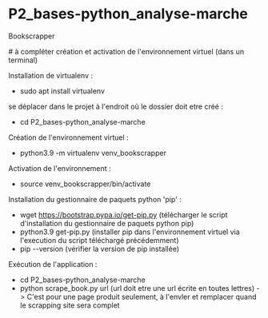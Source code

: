 # P2_bases-python_analyse-marche
Bookscrapper


# à compléter
 création et activation de l'environnement virtuel
 (dans un terminal)


Installation de virtualenv :
- sudo apt install virtualenv

se déplacer dans le projet à l'endroit où le dossier doit etre créé :
- cd P2_bases-python_analyse-marche

Création de l'environnement virtuel :
- python3.9 -m virtualenv venv_bookscrapper

Activation de l'environnement :
- source venv_bookscrapper/bin/activate

Installation du gestionnaire de paquets python 'pip' :
- wget https://bootstrap.pypa.io/get-pip.py (télécharger le script d'installation du gestionnaire de paquets python pip)
- python3.9 get-pip.py (installer pip dans l'environnement virtuel via l'execution du script téléchargé précédemment)
- pip --version (vérifier la version de pip installée)


Exécution de l'application :

- cd P2_bases-python_analyse-marche
- python scrape_book.py url (url doit etre une url écrite en toutes lettres)
-> C'est pour une page produit seulement, à l'envler et remplacer quand le scrapping site sera complet